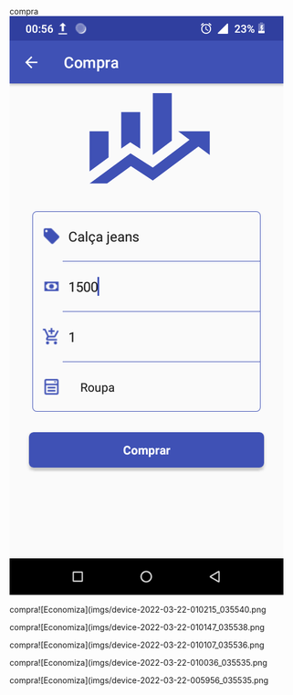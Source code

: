 compra![Economiza](imgs/device-2022-03-22-005554_035532.png)

compra![Economiza](imgs/device-2022-03-22-010215_035540.png

compra![Economiza](imgs/device-2022-03-22-010147_035538.png

compra![Economiza](imgs/device-2022-03-22-010107_035536.png

compra![Economiza](imgs/device-2022-03-22-010036_035535.png

compra![Economiza](imgs/device-2022-03-22-005956_035535.png
